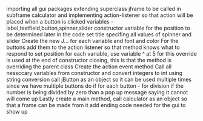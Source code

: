 importing all gui packages
extending superclass jframe to be called in subframe calculator and implementing action-listener so that action will be placed when a button is clicked
variables - label,textfield,button,spinner,slider
constructor
variable for the position to be determined later in the code
set title
specifing all values of spinner and slider
Create the new J... for each variable and font and color
For the buttons add them to the action listener so that method knows what to respond to
set position for each variable, use variable ^ at 5 for this
override is used at the end of constructor closing, this is that the method is overriding the parent class
Create the action event method 
Call all nessccary variables from constructor and convert integers to int using string conversion
call jButton as an object so it can be used multiple times since we have multiple buttons
do if for each button - for division if the number is being divided by zero than a pop up message saying it cannot will come up
Lastly create a main method, call calculator as an object so that a frame can be made from it
add ending code needed for the gui to show up
